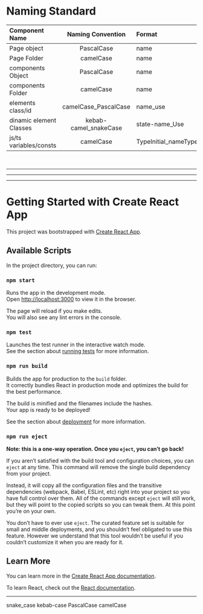 # Naming Standard
| Component Name            | Naming Convention     | Format                | Example                       |
|:--------------------------|:---------------------:|:----------------------|:------------------------------|
| Page object               | PascalCase            | name                  | Login                         |
| Page Folder               | camelCase             | name                  | login                         |
| components Object         | PascalCase            | name                  | Nav                           |
| components Folder         | camelCase             | name                  | nav                           |
| elements class/id         | camelCase_PascalCase  | name_use              | createform_Container          |
| dinamic element Classes   | kebab-camel_snakeCase | state-name_Use        | fixed-configMenu_container    |
| js/ts variables/consts    | camelCase             | TypeInitial_nameType  | s_nameInput                   |

<br/>

---
---
---

# Getting Started with Create React App

This project was bootstrapped with [Create React App](https://github.com/facebook/create-react-app).

## Available Scripts

In the project directory, you can run:

### `npm start`

Runs the app in the development mode.\
Open [http://localhost:3000](http://localhost:3000) to view it in the browser.

The page will reload if you make edits.\
You will also see any lint errors in the console.

### `npm test`

Launches the test runner in the interactive watch mode.\
See the section about [running tests](https://facebook.github.io/create-react-app/docs/running-tests) for more information.

### `npm run build`

Builds the app for production to the `build` folder.\
It correctly bundles React in production mode and optimizes the build for the best performance.

The build is minified and the filenames include the hashes.\
Your app is ready to be deployed!

See the section about [deployment](https://facebook.github.io/create-react-app/docs/deployment) for more information.

### `npm run eject`

**Note: this is a one-way operation. Once you `eject`, you can’t go back!**

If you aren’t satisfied with the build tool and configuration choices, you can `eject` at any time. This command will remove the single build dependency from your project.

Instead, it will copy all the configuration files and the transitive dependencies (webpack, Babel, ESLint, etc) right into your project so you have full control over them. All of the commands except `eject` will still work, but they will point to the copied scripts so you can tweak them. At this point you’re on your own.

You don’t have to ever use `eject`. The curated feature set is suitable for small and middle deployments, and you shouldn’t feel obligated to use this feature. However we understand that this tool wouldn’t be useful if you couldn’t customize it when you are ready for it.

## Learn More

You can learn more in the [Create React App documentation](https://facebook.github.io/create-react-app/docs/getting-started).

To learn React, check out the [React documentation](https://reactjs.org/).

---

snake_case
kebab-case
PascalCase
camelCase